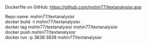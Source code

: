 Dockerfile on GitHub: https://github.com/mshin77/textanalysisr.app    

Repo name: mshin77/textanalysisr \
docker build -t mshin77/textanalysisr . \
docker tag  mshin77/textanalysisr  mshin77/textanalysisr \
docker push  mshin77/textanalysisr \
docker run -p 3838:3838 mshin77/textanalysisr
